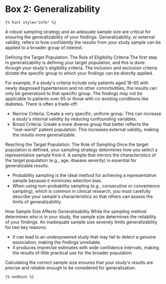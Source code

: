 # Box 2: Generalizability

`{% hint style="info" %}`

A robust sampling strategy and an adequate sample size are critical for ensuring the generalizability of your findings. Generalizability, or external validity, refers to how confidently the results from your study sample can be applied to a broader group of interest.

Defining the Target Population: The Role of Eligibility Criteria The first step in generalizability is defining your target population, and this is done through your study's eligibility criteria. The inclusion and exclusion criteria dictate the specific group to which your findings can be directly applied.

For example, if a study's criteria include only patients aged 18-65 with newly diagnosed hypertension and no other comorbidities, the results can only be generalized to that specific group. The findings may not be applicable to patients over 65 or those with co-existing conditions like diabetes. There is often a trade-off:

  * Narrow Criteria: Create a very specific, uniform group. This can increase a study's internal validity by reducing confounding variables.
  * Broad Criteria: Create a more diverse group that better reflects the "real-world" patient population. This increases external validity, making the results more generalizable.

Reaching the Target Population: The Role of Sampling Once the target population is defined, your sampling strategy determines how you select a representative sample from it. A sample that mirrors the characteristics of the target population (e.g., age, disease severity) is essential for generalizable results.

  * Probability sampling is the ideal method for achieving a representative sample because it minimizes selection bias.
  * When using non-probability sampling (e.g., consecutive or convenience sampling), which is common in clinical research, you must carefully describe your sample's characteristics so that others can assess the limits of generalizability.

How Sample Size Affects Generalizability While the sampling method determines who is in your study, the sample size determines the reliability of your findings. An inadequate sample size severely limits generalizability for two key reasons:

  * It can lead to an underpowered study that may fail to detect a genuine association, making the findings unreliable.
  * It produces imprecise estimates with wide confidence intervals, making the results of little practical use for the broader population.

Calculating the correct sample size ensures that your study's results are precise and reliable enough to be considered for generalization.

`{% endhint %}`

